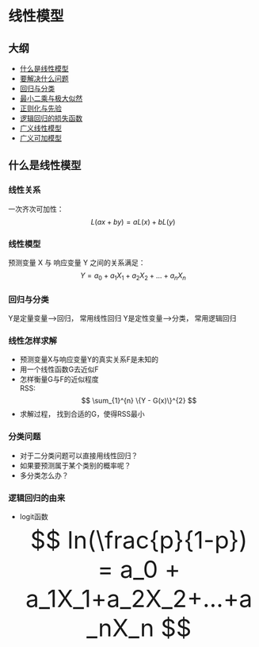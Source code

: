 # 线性模型
## 大纲
- [什么是线性模型](#linear_model)
- [要解决什么问题](#target)
- [回归与分类](#rgr_cls)
- [最小二乘与极大似然](#ols_mle)
- [正则化与先验](#rgl_pri)
- [逻辑回归的损失函数](#lr_loss)
- [广义线性模型](#glm)
- [广义可加模型](#gam)

## 什么是线性模型<span id="linear_model"></span>
### 线性关系
一次齐次可加性：$$ L(ax+by) = aL(x)+bL(y) $$  
### 线性模型
预测变量 X 与 响应变量 Y 之间的关系满足： $$ Y = a_0 + a_1X_1+a_2X_2+...+a_nX_n $$
### 回归与分类
Y是定量变量-->回归， 常用线性回归
Y是定性变量-->分类， 常用逻辑回归
### 线性怎样求解
- 预测变量X与响应变量Y的真实关系F是未知的
- 用一个线性函数G去近似F
- 怎样衡量G与F的近似程度   
  RSS: $$ \sum_{1}^{n} \{Y - G(x)\}^{2} $$
- 求解过程， 找到合适的G，使得RSS最小
### 分类问题
- 对于二分类问题可以直接用线性回归？  
- 如果要预测属于某个类别的概率呢？
- 多分类怎么办？
### 逻辑回归的由来
- logit函数  
  <font size=10>$$ ln(\frac{p}{1-p}) = a_0 + a_1X_1+a_2X_2+...+a_nX_n $$</font>